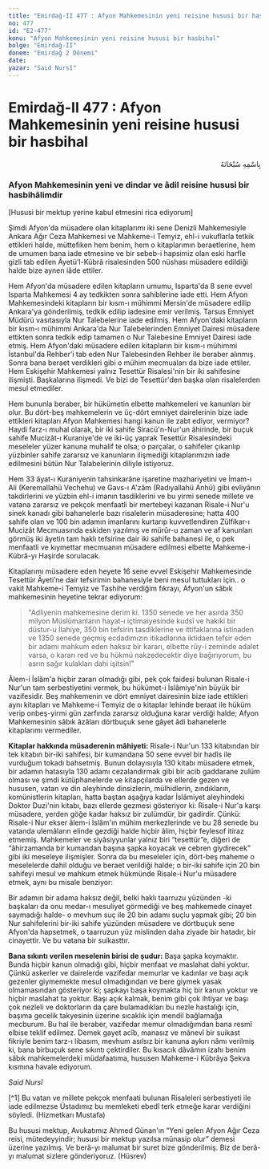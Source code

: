 ```yaml
---
title: "Emirdağ-II 477 : Afyon Mahkemesinin yeni reisine hususi bir hasbihal"
no: 477
id: "E2-477"
konu: "Afyon Mahkemesinin yeni reisine hususi bir hasbihal"
bolge: "Emirdağ-II"
donem: "Emirdağ 2 Dönemi"
date: 
yazar: "Said Nursî"
---
```


# Emirdağ-II 477 : Afyon Mahkemesinin yeni reisine hususi bir hasbihal

<p class="arabic" dir="rtl" title="Meal: “Her türlü noksan sıfatlardan yüce olan Allah’ın adıyla.”">بِاسْمِهِ سُبْحَانَهُ</p>

### Afyon Mahkemesinin yeni ve dindar ve âdil reisine hususi bir hasbihâlimdir

<p class="takdim">[Hususi bir mektup yerine kabul etmesini rica ediyorum]</p>

Şimdi Afyon'da müsadere olan kitaplarımı iki sene Denizli Mahkemesiyle Ankara Ağır Ceza Mahkemesi ve Mahkeme-i Temyiz, ehl-i vukuflarla tetkik ettikleri halde, müttefiken hem benim, hem o kitaplarımın beraetlerine, hem de umumen bana iade etmesine ve bir sebeb-i hapsimiz olan eski harfle gizli tab edilen Âyetü'l-Kübrâ risalesinden 500 nüshası müsadere edildiği halde bize aynen iâde ettiler.

Hem Afyon'da müsadere edilen kitapların umumu, Isparta'da 8 sene evvel Isparta Mahkemesi 4 ay tedkikten sonra sahiblerine iade etti. Hem Afyon Mahkemesindeki kitapların bir kısm-ı mühimmi Mersin'de müsadere edilip Ankara'ya gönderilmiş, tedkik edilip iadesine emir verilmiş. Tarsus Emniyet Müdürü vasıtasıyla Nur Talebelerine iade edilmiş. Hem Afyon'daki kitapların bir kısm-ı mühimmi Ankara'da Nur Talebelerinden Emniyet Dairesi müsadere ettikten sonra tedkik edip tamamen o Nur Talebesine Emniyet Dairesi iade etmiş. Hem Afyon'daki müsadere edilen kitapların bir kısm-ı mühimmi İstanbul'da Rehber’i tab eden Nur Talebesinden Rehber ile beraber alınmış. Sonra bana beraet verdikleri gibi o mühim mecmuaları da bize iade ettiler. Hem Eskişehir Mahkemesi yalnız Tesettür Risalesi'nin bir iki sahifesine ilişmişti. Başkalarına ilişmedi. Ve bizi de Tesettür'den başka olan risalelerden mesul etmediler.

Hem bununla beraber, bir hükümetin elbette mahkemeleri ve kanunları bir olur. Bu dört-beş mahkemelerin ve üç-dört emniyet dairelerinin bize iade ettikleri kitapları Afyon Mahkemesi hangi kanun ile zabt ediyor, vermiyor? Haydi farz-ı muhal olarak, bir iki sahife Siracü'n-Nur'un âhirinde, bir buçuk sahife Mucizât-ı Kuraniye'de ve iki-üç yaprak Tesettür Risalesindeki meseleler yüzer kanuna muhalif te olsa; o parçalar, o sahifeler çıkarılıp yüzbinler sahife zararsız ve kanunların ilişmediği kitaplarımızın iade edilmesini bütün Nur Talabelerinin diliyle istiyoruz.

Hem 33 âyat-ı Kuraniyenin tahsinkarâne işaretine mazhariyetini ve İmam-ı Ali (Keremallahü Vechehu) ve Gavs-ı A'zâm (Radıyallahü Anhü) gibi evliyânın takdirlerini ve yüzbin ehl-i imanın tasdiklerini ve bu yirmi senede millete ve vatana zararsız ve pekçok menfaatli bir mertebeyi kazanan Risale-i Nur'u sinek kanadı gibi bahanelerle bazı risalelerin müsaderesine; hatta 400 sahife olan ve 100 bin adamın imanlarını kurtarıp kuvvetlendiren Zülfikar-ı Mucizât Mecmuasında eskiden yazılmış ve mürûr-u zaman ve af kanunları görmüş iki âyetin tam haklı tefsirine dair iki sahife bahanesi ile, o pek menfaatli ve kıymettar mecmuanın müsadere edilmesi elbette Mahkeme-i Kübrâ-yı Haşirde sorulacak.

Kitaplarımı müsadere eden heyete 16 sene evvel Eskişehir Mahkemesinde Tesettür Âyeti’ne dair tefsirimin bahanesiyle beni mesul tuttukları için.. o vakit Mahkeme-i Temyiz ve Tashihe verdiğim fıkrayı, Afyon'un sâbık mahkemesinin heyetine tekrar ediyorum:

> "Adliyenin mahkemesine derim ki. 1350 senede ve her asırda 350 milyon Müslümanların hayat-ı içtimaiyesinde kudsî ve hakiki bir düstur-u İlahiye, 350 bin tefsirin tasdiklerine ve ittifaklarına istinaden ve 1350 senede geçmiş ecdadımızın itikadlarına iktidaen tefsir eden bir adamı mahkum eden haksız bir kararı, elbette rûy-i zeminde adalet varsa, o kararı red ve bu hükmü nakzedecektir diye bağırıyorum, bu asrın sağır kulakları dahi işitsin!"

Âlem-i İslâm'a hiçbir zararı olmadığı gibi, pek çok faidesi bulunan Risale-i Nur'un tam serbestiyetini vermek, bu hükümet-i İslâmiye'nin büyük bir vazifesidir. Beş mahkemenin ve dört emniyet dairesinin bize iade ettikleri aynı kitapları ve Mahkeme-i Temyiz de o kitaplar lehinde beraat ile hüküm verip onbeş-yirmi gün zarfında zararsız olduğuna karar verdiği halde; Afyon Mahkemesinin sâbık âzâları dörtbuçuk sene gâyet âdi bahanelerle kitaplarımı vermediler.

**Kitaplar hakkında müsaderenin mâhiyeti:** Risale-i Nur'un 133 kitabından bir tek kitabın bir-iki sahifesi, bir kumandana 50 sene evvel bir hadîs ile vurduğum tokadı bahsetmiş. Bunun dolayısıyla 130 kitabı müsadere etmek, bir adamın hatasıyla 130 adamı cezalandırmak gibi bir acib gaddarane zulüm olması ve şimdi kütüphanelerde ve kitapçılarda ve ellerde gezen ve hususen, vatan ve din aleyhinde dinsizlerin, mülhidlerin, zındıkların, komünistlerin kitapları, hatta baştan aşağıya kadar İslâmiyet aleyhindeki Doktor Duzi'nin kitabı, bazı ellerde gezmesi gösteriyor ki: Risale-i Nur'a karşı müsadere, yerden göğe kadar haksız bir zulümdür, bir gadirdir. Çünkü: Risale-i Nur ekser âlem-i İslâm'ın mühim merkezlerinde ve bu 28 senede bu vatanda ulemâların elinde gezdiği halde hiçbir âlim, hiçbir feylesof itiraz etmemiş. Mahkemeler ve siyâsiyyunlar yalnız biri “tesettür”e, diğeri de “âhirzamanda bir kumandan başına şapka koyacak ve cebren giydirecek” gibi iki meseleye ilişmişler. Sonra da bu meseleler için, dört-beş maheme o meselelerde dahil olduğu ve beraet verildiği halde; o bir-iki sahife için 20 bin sahifeyi mesul ve mahkum etmek hükmünde Risale-i Nur'u müsadere etmek, aynı bu misale benziyor:

Bir adamın bir adama haksız değil, belki haklı taarruzu yüzünden -ki başkaları da onu medar-ı mesuliyet görmediği ve beş mahkemede cinayet saymadığı halde- o mevhum suç ile 20 bin adamı suçlu yapmak gibi; 20 bin Nur sahifelerini bir-iki sahife yüzünden müsadere ve dörtbuçuk sene Afyon'da hapsetmek, o taarruzun yüz mislinden daha ziyade bir hatadır, bir cinayettir. Ve bu vatana bir suikasttır.

**Bana sıkıntı verilen meselenin birisi de şudur:** Başa şapka koymaktır. Bunda hiçbir kanun olmadığı gibi, hiçbir menfaat ve maslahat dahi yoktur. Çünkü askerler ve dairelerde vazifedar memurlar ve kadınlar ve başı açık gezenler giymemekte mesul olmadığından ve bere giymek yasak olmamasından gösteriyor ki; şapkayı başa koymakta hiç bir kanun yoktur ve hiçbir maslahat ta yoktur. Başı açık kalmak, benim gibi çok ihtiyar ve başı çok nezleli ve doktorların da çare bulamadıkları bu nezle hastalığı için, başıma gecelik takyesinin üzerine sıcaklık için mendil bağlamağa mecburum. Bu hal ile beraber, vazifedar memur olmadığımdan bana resmî elbise teklif edilmez. Demek gayet acîb, manasız ve mânevî bir suikast fikriyle benim tarz-ı libasım, mevhum asılsız bir kanuna aykırı nâmı verilmiş ki, bana birbuçuk sene sıkıntı çektirdiler. Bu kısacık dâvâmın izahı benim sâbık mahkemelerdeki müdafaatıma, hususen Mahkeme-i Kübrâya Şekva kısmına havale ediyorum.

*Said Nursî*

[^1] Bu vatan ve millete pekçok menfaati bulunan Risaleleri serbestiyeti ile iade edilmezse Üstadımız bu memleketi ebedî terk etmeğe karar verdiğini söyledi. (Hizmetkarı Mustafa)

Bu hususi mektup, Avukatımız Ahmed Günan'ın “Yeni gelen Afyon Ağır Ceza reisi, mütedeyyindir; hususi bir mektup yazılsa münasip olur” demesi üzerine yazılmış. Ve berâ-yı malumat bir suret bize gönderilmiş. Biz de berâ-yı malumat sizlere gönderiyoruz. (Hüsrev)

